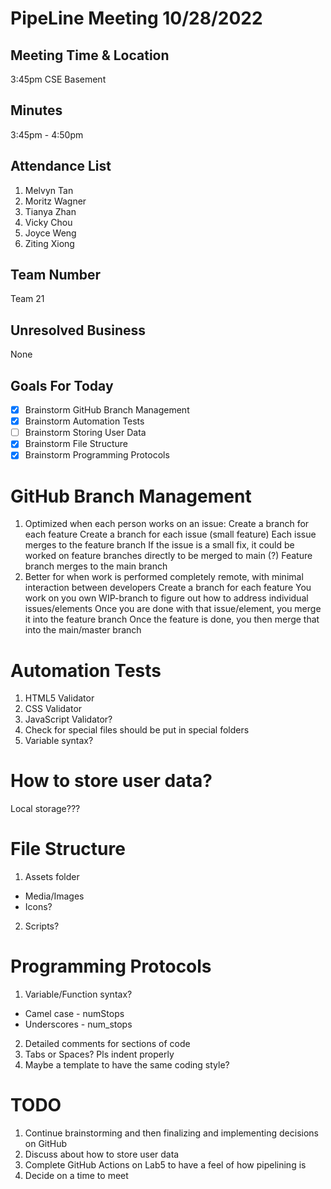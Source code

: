 # PipeLine Meeting 10/28/2022

## Meeting Time & Location

3:45pm CSE Basement

## Minutes

3:45pm - 4:50pm

## Attendance List

1. Melvyn Tan
2. Moritz Wagner
3. Tianya Zhan
4. Vicky Chou
5. Joyce Weng
6. Ziting Xiong

## Team Number

Team 21

## Unresolved Business

None

## Goals For Today

-   [x] Brainstorm GitHub Branch Management
-   [x] Brainstorm Automation Tests
-   [ ] Brainstorm Storing User Data
-   [x] Brainstorm File Structure
-   [x] Brainstorm Programming Protocols

# GitHub Branch Management

1. Optimized when each person works on an issue:
   Create a branch for each feature
   Create a branch for each issue (small feature)
   Each issue merges to the feature branch
   If the issue is a small fix, it could be worked on feature branches directly to be merged to main (?)
   Feature branch merges to the main branch
2. Better for when work is performed completely remote, with minimal interaction between developers
   Create a branch for each feature
   You work on you own WIP-branch to figure out how to address individual issues/elements
   Once you are done with that issue/element, you merge it into the feature branch
   Once the feature is done, you then merge that into the main/master branch

# Automation Tests

1. HTML5 Validator
2. CSS Validator
3. JavaScript Validator?
4. Check for special files should be put in special folders
5. Variable syntax?

# How to store user data?

Local storage???

# File Structure

1. Assets folder

-   Media/Images
-   Icons?

2. Scripts?

# Programming Protocols

1. Variable/Function syntax?

-   Camel case - numStops
-   Underscores - num_stops

2. Detailed comments for sections of code
3. Tabs or Spaces? Pls indent properly
4. Maybe a template to have the same coding style?

# TODO

1. Continue brainstorming and then finalizing and implementing decisions on GitHub
2. Discuss about how to store user data
3. Complete GitHub Actions on Lab5 to have a feel of how pipelining is
4. Decide on a time to meet

